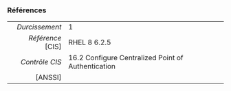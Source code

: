 ### Références

|                 |    |
|----------------:|:---|
|   *Durcissement*| 1 |
|*Référence* [CIS]| RHEL 8 6.2.5 |
|   *Contrôle CIS*| 16.2 Configure Centralized Point of Authentication |
|          [ANSSI]|  |
